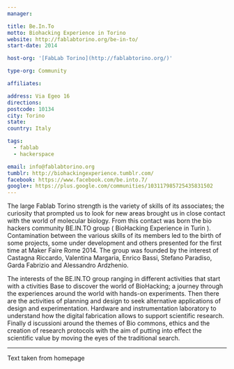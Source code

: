 ```yaml
---
manager:

title: Be.In.To
motto: Biohacking Experience in Torino
website: http://fablabtorino.org/be-in-to/
start-date: 2014

host-org: '[FabLab Torino](http://fablabtorino.org/)'

type-org: Community

affiliates:

address: Via Egeo 16
directions:
postcode: 10134
city: Torino
state:
country: Italy

tags:
  - fablab
  - hackerspace

email: info@fablabtorino.org
tumblr: http://biohackingexperience.tumblr.com/
facebook: https://www.facebook.com/be.into.7/
google+: https://plus.google.com/communities/103117985725435831502
---
```


The large Fablab Torino strength is the variety of skills of its associates; the curiosity that prompted us to look for new areas brought us in close contact with the world of molecular biology. From this contact was born the bio hackers community BE.IN.TO group ( BioHacking Experience in Turin ). Contamination between the various skills of its members led to the birth of some projects, some under development and others presented for the first time at Maker Faire Rome 2014. The group was founded by the interest of Castagna Riccardo, Valentina Margaria, Enrico Bassi, Stefano Paradiso, Garda Fabrizio and Alessandro Ardzhenio.

The interests of the BE.IN.TO group ranging in different activities that start with a ctivities Base to discover the world of BioHacking; a journey through the experiences around the world with hands-on experiments. Then there are the  activities of planning and design to seek alternative applications of design and experimentation. Hardware and instrumentation laboratory to understand how the digital fabrication allows to support scientific research. Finally  d iscussioni around the themes of Bio commons, ethics and the creation of research protocols with the aim of putting into effect the scientific value by moving the eyes of the traditional search.

---
Text taken from homepage
